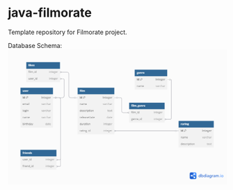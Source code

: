 # java-filmorate
Template repository for Filmorate project.

Database Schema:
![scheme.png](scheme.png)
